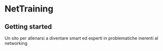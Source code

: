 # NetTraining


## Getting started

Un sito per allenarsi a diventare smart ed esperti in problematiche inerenti al networking
